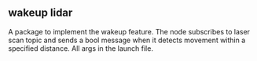 ## wakeup lidar

A package to implement the wakeup feature. The node subscribes to laser scan topic and sends a bool message when it detects movement within a specified distance. All args in the launch file.